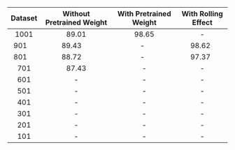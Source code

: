 | Dataset | Without Pretrained Weight | With Pretrained Weight | With Rolling Effect |
|:--------:|:--------:|:--------:|:--------:|
| 1001    | 89.01      | 98.65   | -    |
| 901     | 89.43      | -   | 98.62    |
| 801     | 88.72      | -   | 97.37    |
| 701     | 87.43      | -   | -    |
| 601     | -      | -   | -    |
| 501     | -      | -   | -    |
| 401     | -      | -   | -    |
| 301     | -      | -   | -    |
| 201     | -      | -   | -    |
| 101     | -      | -   | -    |
